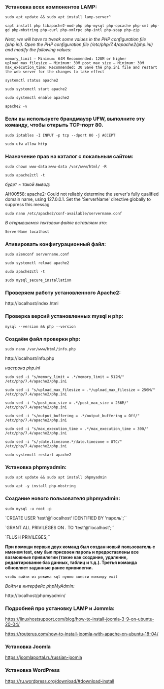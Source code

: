 ### Установка всех компонентов LAMP:

`sudo apt update && sudo apt install lamp-server^`

`sapt install php libapache2-mod-php php-mysql php-opcache php-xml php-gd php-mbstring php-curl php-xmlrpc php-intl php-soap php-zip`

*Next, we will have to tweak some values in the PHP configuration file (php.ini). Open the PHP configuration file (/etc/php/7.4/apache2/php.ini) and modify the following values:*

`memory_limit – Minimum: 64M Recommended: 128M or higher
upload_max_filesize – Minimum: 30M
post_max_size – Minimum: 30M
max_execution_time: Recommended: 30
Save the php.ini file and restart the web server for the changes to take effect`

`systemctl status apache2`

`sudo systemctl start apache2`

`sudo systemctl enable apache2`

`apache2 -v`

### Если вы используете брандмауэр UFW, выполните эту команду, чтобы открыть TCP-порт 80.

`sudo iptables -I INPUT -p tcp --dport 80 -j ACCEPT`

`sudo ufw allow http`

### Назначение прав на каталог с локальным сайтом:

`sudo chown www-data:www-data /var/www/html/ -R`

`sudo apache2ctl -t`

*будет ~ такой вывод:*

AH00558: apache2: Could not reliably determine the server's fully qualified domain name, using 127.0.0.1. Set the 'ServerName' directive globally to suppress this messag

`sudo nano /etc/apache2/conf-available/servername.conf`

*В открывшемся тектовом файле вставляем это:*

`ServerName localhost`

### Ативировать конфигурационный файл:

`sudo a2enconf servername.conf`

`sudo systemctl reload apache2`

`sudo apache2ctl -t`

`sudo mysql_secure_installation`

### Проверяем работу установленного Apache2:

http://localhost/index.html

### Проверка версий установленных mysql и php:

`mysql --version && php --version`

### Создаём файл проверки php:

`sudo nano /var/www/html/info.php`

http://localhost/info.php

*настрока php.ini*

`sudo sed -i "s/memory_limit = .*/memory_limit = 512M/" /etc/php/7.4/apache2/php.ini`

`sudo sed -i "s/upload_max_filesize = .*/upload_max_filesize = 256M/" /etc/php/7.4/apache2/php.ini`

`sudo sed -i "s/post_max_size = .*/post_max_size = 256M/" /etc/php/7.4/apache2/php.ini`

`sudo sed -i "s/output_buffering = .*/output_buffering = Off/" /etc/php/7.4/apache2/php.ini`

`sudo sed -i "s/max_execution_time = .*/max_execution_time = 300/" /etc/php/7.4/apache2/php.ini`

`sudo sed -i "s/;date.timezone.*/date.timezone = UTC/" /etc/php/7.4/apache2/php.ini`

`sudo systemctl restart apache2`

### Установка phpmyadmin:

`sudo apt update && sudo apt install phpmyadmin`

`sudo apt -y install php-mbstring`

### Создание нового пользователя phpmyadmin:

`sudo mysql -u root -p`

`CREATE USER 'test'@'localhost' IDENTIFIED BY 'пароль';``

`GRANT ALL PRIVILEGES ON *.* TO 'test'@'localhost';``

`FLUSH PRIVILEGES;``

**При помощи первых двух команд был создан новый пользователь с именем test, ему был присвоен пароль и предоставлены все возможные 
привилегии (такие как создание, удаление, редактирование баз данных, таблиц и т.д.). Третья команда обновляет заданные ранее привилегии.**

`чтобы выйти из режима sql нужно ввести команду exit`

*Войти в интерфейс phpMyAdmin:*

http://localhost/phpmyadmin/

### Подробней про установку LAMP и Jommla:

https://linuxhostsupport.com/blog/how-to-install-joomla-3-9-on-ubuntu-20-04/

https://routerus.com/how-to-install-joomla-with-apache-on-ubuntu-18-04/

### Установка Joomla

https://joomlaportal.ru/russian-joomla

### Установка WordPress

https://ru.wordpress.org/download/#download-install